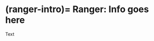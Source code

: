 (ranger-intro)=
Ranger: Info goes here
=================================

Text

<!-- ```{toctree}
:maxdepth: 2

ranger.md
``` -->

